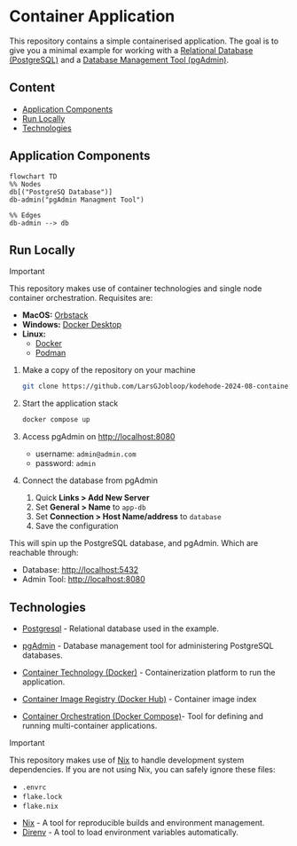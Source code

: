 # Container Application

This repository contains a simple containerised application. The goal is to give you a minimal example for working with a [Relational Database (PostgreSQL)](https://learn.microsoft.com/en-us/aspnet/core/introduction-to-aspnet-core?view=aspnetcore-8.0) and a [Database Management Tool (pgAdmin)](https://www.postgresql.org/).

## Content

- [Application Components](#application-components)
- [Run Locally](#run-locally)
- [Technologies](#technologies)

## Application Components

```mermaid
flowchart TD
%% Nodes
db[("PostgreSQ Database")]
db-admin("pgAdmin Managment Tool")

%% Edges
db-admin --> db
```

## Run Locally

> [!IMPORTANT]
> This repository makes use of container technologies and
> single node container orchestration. Requisites are:
>
> - **MacOS:** [Orbstack](https://orbstack.dev/)
> - **Windows:** [Docker Desktop](https://docs.docker.com/desktop/install/windows-install/)
> - **Linux:**
>   - [Docker](https://docs.docker.com/desktop/install/linux/)
>   - [Podman](https://podman.io/docs/installation#installing-on-linux)

1. Make a copy of the repository on your machine

   ```sh
   git clone https://github.com/LarsGJobloop/kodehode-2024-08-container-application
   ```

2. Start the application stack

   ```sh
   docker compose up
   ```

3. Access pgAdmin on [http://localhost:8080](http://localhost:8080)

   - username: `admin@admin.com`
   - password: `admin`

4. Connect the database from pgAdmin
   1. Quick **Links > Add New Server**
   2. Set **General > Name** to `app-db`
   3. Set **Connection > Host Name/address** to `database`
   4. Save the configuration

This will spin up the PostgreSQL database, and pgAdmin. Which are reachable through:

- Database: [http://localhost:5432](http://localhost:5432)
- Admin Tool: [http://localhost:8080](http://localhost:8080)

## Technologies

- [Postgresql](https://www.postgresql.org/) - Relational database used in the example.
- [pgAdmin](https://www.pgadmin.org/) - Database management tool for administering PostgreSQL databases.

- [Container Technology (Docker)](https://docs.docker.com/get-started/docker-overview/) - Containerization platform to run the application.
- [Container Image Registry (Docker Hub)](https://hub.docker.com/) - Container image index
- [Container Orchestration (Docker Compose)](https://docs.docker.com/compose/)- Tool for defining and running multi-container applications.

> [!IMPORTANT]
> This repository makes use of [Nix](https://nixos.org/) to handle development
> system dependencies. If you are not using Nix, you can safely ignore these files:
>
> - `.envrc`
> - `flake.lock`
> - `flake.nix`

- [Nix](https://nixos.org/) - A tool for reproducible builds and environment management.
- [Direnv](https://direnv.net/) - A tool to load environment variables automatically.
